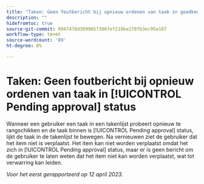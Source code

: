 ```yaml
---
title: "Taken: Geen foutbericht bij opnieuw ordenen van taak in goedkeuringsstatus in behandeling"
description: ""
hidefromtoc: true
source-git-commit: 9947478d3699657386fef218be278fb3ec95e187
workflow-type: tm+mt
source-wordcount: '89'
ht-degree: 0%

---
```



# Taken: Geen foutbericht bij opnieuw ordenen van taak in [!UICONTROL Pending approval] status

Wanneer een gebruiker een taak in een takenlijst probeert opnieuw te rangschikken en de taak binnen is [!UICONTROL Pending approval] status, lijkt de taak in de takenlijst te bewegen. Na vernieuwen ziet de gebruiker dat het item niet is verplaatst. Het item kan niet worden verplaatst omdat het zich in [!UICONTROL Pending approval] status, maar er is geen bericht om de gebruiker te laten weten dat het item niet kan worden verplaatst, wat tot verwarring kan leiden.

_Voor het eerst gerapporteerd op 12 april 2023._

